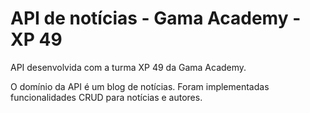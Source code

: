 # API de notícias - Gama Academy - XP 49

API desenvolvida com a turma XP 49 da Gama Academy.

O domínio da API é um blog de notícias. Foram implementadas funcionalidades CRUD para notícias e autores.
